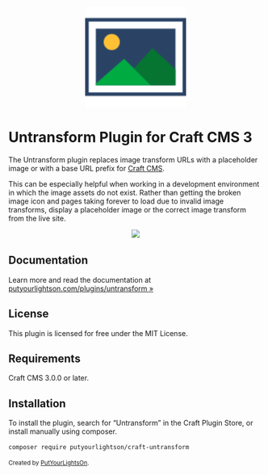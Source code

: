 <p align="center"><img width="200" src="src/icon.svg"></p>

# Untransform Plugin for Craft CMS 3

The Untransform plugin replaces image transform URLs with a placeholder image or with a base URL prefix for [Craft CMS](https://craftcms.com/).

This can be especially helpful when working in a development environment in which the image assets do not exist. Rather than getting the broken image icon and pages taking forever to load due to invalid image transforms, display a placeholder image or the correct image transform from the live site.

<p align="center">
    <img src="https://user-images.githubusercontent.com/2318222/63528984-37e7f400-c504-11e9-8514-07c0a589309a.jpg">
</p>

## Documentation

Learn more and read the documentation at [putyourlightson.com/plugins/untransform »](https://putyourlightson.com/plugins/untransform)

## License

This plugin is licensed for free under the MIT License.

## Requirements

Craft CMS 3.0.0 or later.

## Installation

To install the plugin, search for “Untransform” in the Craft Plugin Store, or install manually using composer.

```
composer require putyourlightson/craft-untransform
```

<small>Created by [PutYourLightsOn](https://putyourlightson.com/).</small>
